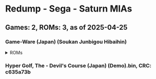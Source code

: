 # Redump - Sega - Saturn MIAs
## Games: 2, ROMs: 3, as of 2025-04-25

### Game-Ware (Japan) (Soukan Junbigou Hibaihin)
<details>
<summary>ROMs</summary>

- Game-Ware (Japan) (Soukan Junbigou Hibaihin) (Track 1).bin, CRC: 22bbe733
- Game-Ware (Japan) (Soukan Junbigou Hibaihin) (Track 2).bin, CRC: 5643fb99
</details>

### Hyper Golf, The - Devil's Course (Japan) (Demo).bin, CRC: c635a73b
